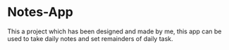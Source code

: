 # Notes-App
This a project which has been designed and made by me, this app can be used to take daily notes and set remainders of daily task.

